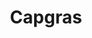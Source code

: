 ﻿---
layout: libdoc/assets
category: Bands 🎼
title: Capgras
assets:
    path_from_root: /assets/capgras/
    extensions_enabled: # File extension to display
        - jpg
        - gif
        - webp
        - png
---